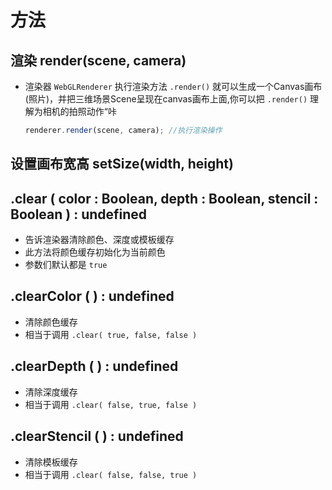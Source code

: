 # 方法

## 渲染 render(scene, camera)

+ 渲染器 `WebGLRenderer` 执行渲染方法 `.render()` 就可以生成一个Canvas画布(照片)，并把三维场景Scene呈现在canvas画布上面,你可以把 `.render()` 理解为相机的拍照动作“咔

  ```js
  renderer.render(scene, camera); //执行渲染操作
  ```

## 设置画布宽高 setSize(width, height)

## .clear ( color : Boolean, depth : Boolean, stencil : Boolean ) : undefined

+ 告诉渲染器清除颜色、深度或模板缓存
+ 此方法将颜色缓存初始化为当前颜色
+ 参数们默认都是 `true`

## .clearColor ( ) : undefined

+ 清除颜色缓存
+ 相当于调用 `.clear( true, false, false )`

## .clearDepth ( ) : undefined

+ 清除深度缓存
+ 相当于调用 `.clear( false, true, false )`

## .clearStencil ( ) : undefined

+ 清除模板缓存
+ 相当于调用 `.clear( false, false, true )`

